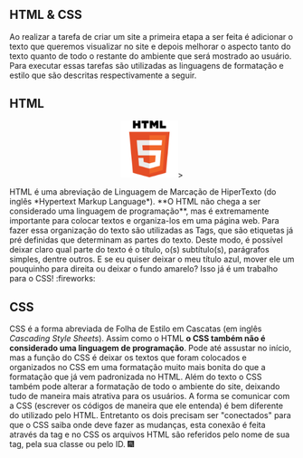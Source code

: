 ## HTML & CSS

Ao realizar a tarefa de criar um site a primeira etapa a ser feita é adicionar o texto que queremos visualizar no site e depois melhorar o aspecto tanto do texto quanto de todo o restante do ambiente que será mostrado ao usuário. Para executar essas tarefas são utilizadas as linguagens de formatação e estilo que são descritas respectivamente a seguir. 

## HTML
<p align="center"><img src="img/logohtml.png"width="20%" height="40%" />></p>
HTML é uma abreviação de Linguagem de Marcação de HiperTexto (do inglês *Hypertext Markup Language*). **O HTML não chega a ser considerado uma linguagem de programação**, mas é extremamente importante para colocar textos e organiza-los em uma página web. Para fazer essa organização do texto são utilizadas as Tags, que são etiquetas já pré definidas que determinam as partes do texto. Deste modo, é possível deixar claro qual parte do texto é o título, o(s) subtítulo(s), parágrafos simples, dentre outros. E se eu quiser deixar o meu título azul, mover ele um pouquinho para direita ou deixar o fundo amarelo? Isso já é um trabalho para o CSS! :fireworks:

## CSS 

CSS é a forma abreviada de Folha de Estilo em Cascatas (em inglês *Cascading Style Sheets*). Assim como o HTML **o CSS também não é considerado uma linguagem de programação**. Pode até assustar no início, mas a função do CSS é deixar os textos que foram colocados e organizados no CSS em uma formatação muito mais bonita do que a formatação que já vem padronizada no HTML. Além do texto o CSS também pode alterar a formatação de todo o ambiente do site, deixando tudo de maneira mais atrativa para os usuários. A forma se comunicar com a CSS (escrever os códigos de maneira que ele entenda) é bem diferente do utilizado pelo HTML. Entretanto os dois precisam ser "conectados" para que o CSS saiba onde deve fazer as mudanças, esta conexão é feita através da tag <link> e no CSS os arquivos HTML são referidos pelo nome de sua tag, pela sua classe ou pelo ID. :fireworks: